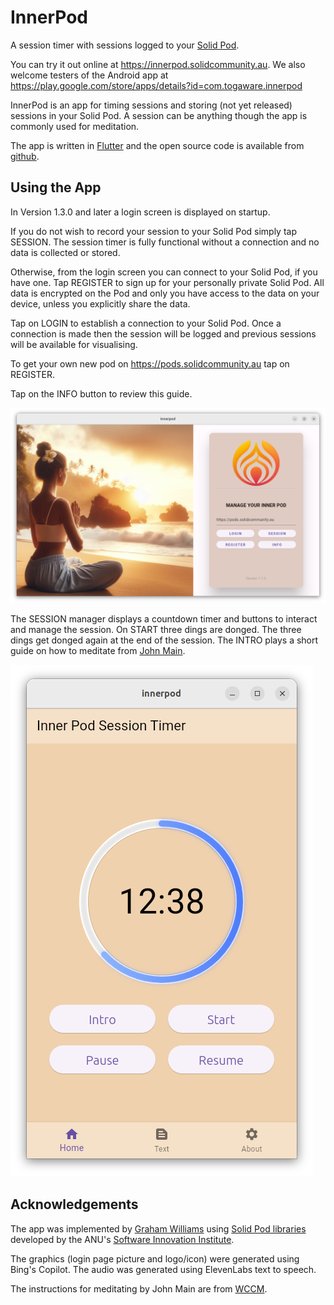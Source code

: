# InnerPod

A session timer with sessions logged to your [Solid
Pod](https://solidproject.org/about).

You can try it out online at https://innerpod.solidcommunity.au. We
also welcome testers of the Android app at
https://play.google.com/store/apps/details?id=com.togaware.innerpod

InnerPod is an app for timing sessions and storing (not yet released)
sessions in your Solid Pod. A session can be anything though the app
is commonly used for meditation.

The app is written in
[Flutter](https://survivor.togaware.com/gnulinux/flutter.html) and the
open source code is available from
[github](https://github.com/gjwgit/innerpod).

## Using the App

In Version 1.3.0 and later a login screen is displayed on startup.

If you do not wish to record your session to your Solid Pod simply tap
SESSION. The session timer is fully functional without a connection
and no data is collected or stored.

Otherwise, from the login screen you can connect to your Solid Pod, if
you have one. Tap REGISTER to sign up for your personally private
Solid Pod. All data is encrypted on the Pod and only you have access
to the data on your device, unless you explicitly share the data.

Tap on LOGIN to establish a connection to your Solid Pod. Once a
connection is made then the session will be logged and previous
sessions will be available for visualising.

To get your own new pod on https://pods.solidcommunity.au tap on
REGISTER.

Tap on the INFO button to review this guide.

![](screenshots/pod_login_screen.png)

The SESSION manager displays a countdown timer and buttons to interact
and manage the session. On START three dings are donged. The three
dings get donged again at the end of the session. The INTRO plays a
short guide on how to meditate from [John
Main](https://en.wikipedia.org/wiki/John_Main).

![](screenshots/pod_session_12.png)

## Acknowledgements

The app was implemented by [Graham
Williams](https://togaware.com/graham.williams.html) using [Solid Pod
libraries](https://github.com/anusii/solidpod) developed by the ANU's
[Software Innovation Institute](https://sii.anu.edu.au).

The graphics (login page picture and logo/icon) were generated using
Bing's Copilot. The audio was generated using ElevenLabs text to
speech.

The instructions for meditating by John Main are from
[WCCM](https://wccm.org).

